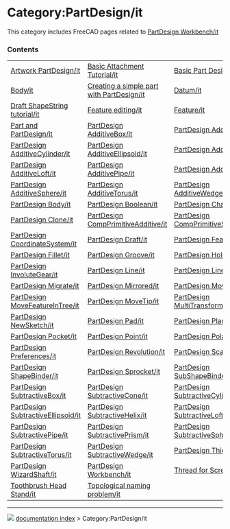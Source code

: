 # Category:PartDesign/it
This category includes FreeCAD pages related to [PartDesign Workbench/it](PartDesign_Workbench/it.md)

### Contents

|     |     |     |
| --- | --- | --- |
| [Artwork PartDesign/it](Artwork_PartDesign/it.md) | [Basic Attachment Tutorial/it](Basic_Attachment_Tutorial/it.md) | [Basic Part Design Tutorial/it](Basic_Part_Design_Tutorial/it.md) |
| [Body/it](Body/it.md) | [Creating a simple part with PartDesign/it](Creating_a_simple_part_with_PartDesign/it.md) | [Datum/it](Datum/it.md) |
| [Draft ShapeString tutorial/it](Draft_ShapeString_tutorial/it.md) | [Feature editing/it](Feature_editing/it.md) | [Feature/it](Feature/it.md) |
| [Part and PartDesign/it](Part_and_PartDesign/it.md) | [PartDesign AdditiveBox/it](PartDesign_AdditiveBox/it.md) | [PartDesign AdditiveCone/it](PartDesign_AdditiveCone/it.md) |
| [PartDesign AdditiveCylinder/it](PartDesign_AdditiveCylinder/it.md) | [PartDesign AdditiveEllipsoid/it](PartDesign_AdditiveEllipsoid/it.md) | [PartDesign AdditiveHelix/it](PartDesign_AdditiveHelix/it.md) |
| [PartDesign AdditiveLoft/it](PartDesign_AdditiveLoft/it.md) | [PartDesign AdditivePipe/it](PartDesign_AdditivePipe/it.md) | [PartDesign AdditivePrism/it](PartDesign_AdditivePrism/it.md) |
| [PartDesign AdditiveSphere/it](PartDesign_AdditiveSphere/it.md) | [PartDesign AdditiveTorus/it](PartDesign_AdditiveTorus/it.md) | [PartDesign AdditiveWedge/it](PartDesign_AdditiveWedge/it.md) |
| [PartDesign Body/it](PartDesign_Body/it.md) | [PartDesign Boolean/it](PartDesign_Boolean/it.md) | [PartDesign Chamfer/it](PartDesign_Chamfer/it.md) |
| [PartDesign Clone/it](PartDesign_Clone/it.md) | [PartDesign CompPrimitiveAdditive/it](PartDesign_CompPrimitiveAdditive/it.md) | [PartDesign CompPrimitiveSubtractive/it](PartDesign_CompPrimitiveSubtractive/it.md) |
| [PartDesign CoordinateSystem/it](PartDesign_CoordinateSystem/it.md) | [PartDesign Draft/it](PartDesign_Draft/it.md) | [PartDesign Feature/it](PartDesign_Feature/it.md) |
| [PartDesign Fillet/it](PartDesign_Fillet/it.md) | [PartDesign Groove/it](PartDesign_Groove/it.md) | [PartDesign Hole/it](PartDesign_Hole/it.md) |
| [PartDesign InvoluteGear/it](PartDesign_InvoluteGear/it.md) | [PartDesign Line/it](PartDesign_Line/it.md) | [PartDesign LinearPattern/it](PartDesign_LinearPattern/it.md) |
| [PartDesign Migrate/it](PartDesign_Migrate/it.md) | [PartDesign Mirrored/it](PartDesign_Mirrored/it.md) | [PartDesign MoveFeature/it](PartDesign_MoveFeature/it.md) |
| [PartDesign MoveFeatureInTree/it](PartDesign_MoveFeatureInTree/it.md) | [PartDesign MoveTip/it](PartDesign_MoveTip/it.md) | [PartDesign MultiTransform/it](PartDesign_MultiTransform/it.md) |
| [PartDesign NewSketch/it](PartDesign_NewSketch/it.md) | [PartDesign Pad/it](PartDesign_Pad/it.md) | [PartDesign Plane/it](PartDesign_Plane/it.md) |
| [PartDesign Pocket/it](PartDesign_Pocket/it.md) | [PartDesign Point/it](PartDesign_Point/it.md) | [PartDesign PolarPattern/it](PartDesign_PolarPattern/it.md) |
| [PartDesign Preferences/it](PartDesign_Preferences/it.md) | [PartDesign Revolution/it](PartDesign_Revolution/it.md) | [PartDesign Scaled/it](PartDesign_Scaled/it.md) |
| [PartDesign ShapeBinder/it](PartDesign_ShapeBinder/it.md) | [PartDesign Sprocket/it](PartDesign_Sprocket/it.md) | [PartDesign SubShapeBinder/it](PartDesign_SubShapeBinder/it.md) |
| [PartDesign SubtractiveBox/it](PartDesign_SubtractiveBox/it.md) | [PartDesign SubtractiveCone/it](PartDesign_SubtractiveCone/it.md) | [PartDesign SubtractiveCylinder/it](PartDesign_SubtractiveCylinder/it.md) |
| [PartDesign SubtractiveEllipsoid/it](PartDesign_SubtractiveEllipsoid/it.md) | [PartDesign SubtractiveHelix/it](PartDesign_SubtractiveHelix/it.md) | [PartDesign SubtractiveLoft/it](PartDesign_SubtractiveLoft/it.md) |
| [PartDesign SubtractivePipe/it](PartDesign_SubtractivePipe/it.md) | [PartDesign SubtractivePrism/it](PartDesign_SubtractivePrism/it.md) | [PartDesign SubtractiveSphere/it](PartDesign_SubtractiveSphere/it.md) |
| [PartDesign SubtractiveTorus/it](PartDesign_SubtractiveTorus/it.md) | [PartDesign SubtractiveWedge/it](PartDesign_SubtractiveWedge/it.md) | [PartDesign Thickness/it](PartDesign_Thickness/it.md) |
| [PartDesign WizardShaft/it](PartDesign_WizardShaft/it.md) | [PartDesign Workbench/it](PartDesign_Workbench/it.md) | [Thread for Screw Tutorial/it](Thread_for_Screw_Tutorial/it.md) |
| [Toothbrush Head Stand/it](Toothbrush_Head_Stand/it.md) | [Topological naming problem/it](Topological_naming_problem/it.md) |



---
![](images/Button_right.svg) [documentation index](../README.md) > Category:PartDesign/it

